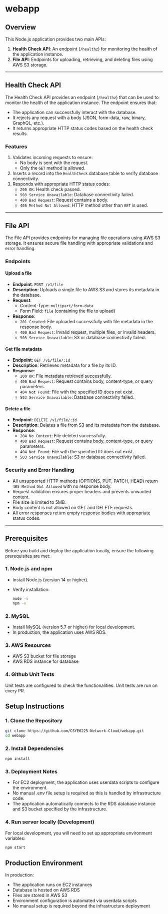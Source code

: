 # webapp

## Overview
This Node.js application provides two main APIs:

1. **Health Check API**: An endpoint (`/healthz`) for monitoring the health of the application instance.
2. **File API**: Endpoints for uploading, retrieving, and deleting files using AWS S3 storage.

---

## Health Check API
The Health Check API provides an endpoint (`/healthz`) that can be used to monitor the health of the application instance. The endpoint ensures that:
- The application can successfully interact with the database.
- It rejects any request with a body (JSON, form-data, raw, binary, GraphQL, etc.).
- It returns appropriate HTTP status codes based on the health check results.

### Features
1. Validates incoming requests to ensure:
    - No body is sent with the request.
    - Only the `GET` method is allowed.
2. Inserts a record into the `HealthCheck` database table to verify database connectivity.
3. Responds with appropriate HTTP status codes:
    - `200 OK`: Health check passed.
    - `503 Service Unavailable`: Database connectivity failed.
    - `400 Bad Request`: Request contains a body.
    - `405 Method Not Allowed`: HTTP method other than `GET` is used.

---

## File API
The File API provides endpoints for managing file operations using AWS S3 storage. It ensures secure file handling with appropriate validations and error handling.

### Endpoints

#### Upload a file
- **Endpoint**: `POST /v1/file`
- **Description**: Uploads a single file to AWS S3 and stores its metadata in the database.
- **Request**:
    - Content-Type: `multipart/form-data`
    - Form Field: `file` (containing the file to upload)
- **Response**:
    - `201 Created`: File uploaded successfully with file metadata in the response body.
    - `400 Bad Request`: Invalid request, multiple files, or invalid headers.
    - `503 Service Unavailable`: S3 or database connectivity failed.

#### Get file metadata
- **Endpoint**: `GET /v1/file/:id`
- **Description**: Retrieves metadata for a file by its ID.
- **Response**:
    - `200 OK`: File metadata retrieved successfully.
    - `400 Bad Request`: Request contains body, content-type, or query parameters.
    - `404 Not Found`: File with the specified ID does not exist.
    - `503 Service Unavailable`: Database connectivity failed.

#### Delete a file
- **Endpoint**: `DELETE /v1/file/:id`
- **Description**: Deletes a file from S3 and its metadata from the database.
- **Response**:
    - `204 No Content`: File deleted successfully.
    - `400 Bad Request`: Request contains body, content-type, or query parameters.
    - `404 Not Found`: File with the specified ID does not exist.
    - `503 Service Unavailable`: S3 or database connectivity failed.

### Security and Error Handling
- All unsupported HTTP methods (OPTIONS, PUT, PATCH, HEAD) return `405 Method Not Allowed` with no response body.
- Request validation ensures proper headers and prevents unwanted content.
- File size is limited to 5MB.
- Body content is not allowed on GET and DELETE requests.
- All error responses return empty response bodies with appropriate status codes.

---

## Prerequisites

Before you build and deploy the application locally, ensure the following prerequisites are met:

### 1. Node.js and npm

- Install Node.js (version 14 or higher).

- Verify installation:
  ```bash
  node -v
  npm -v
  ```

### 2. MySQL

- Install MySQL (version 5.7 or higher) for local development.
- In production, the application uses AWS RDS.

### 3. AWS Resources

- AWS S3 bucket for file storage
- AWS RDS instance for database

### 4. Github Unit Tests

Unit tests are configured to check the functionalities. Unit tests are run on every PR.

## Setup Instructions

### 1. Clone the Repository

```bash
git clone https://github.com/CSYE6225-Network-Cloud/webapp.git
cd webapp
```

### 2. Install Dependencies

```bash
npm install
```

### 3. Deployment Notes

- For EC2 deployment, the application uses userdata scripts to configure the environment.
- No manual .env file setup is required as this is handled by infrastructure code.
- The application automatically connects to the RDS database instance and S3 bucket specified by the infrastructure.

### 4. Run server locally (Development)

For local development, you will need to set up appropriate environment variables:

```bash
npm start 
```


## Production Environment

In production:
- The application runs on EC2 instances
- Database is hosted on AWS RDS
- Files are stored in AWS S3
- Environment configuration is automated via userdata scripts
- No manual setup is required beyond the infrastructure deployment